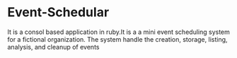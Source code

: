 # Event-Schedular
It is a consol based application in ruby.It is a a mini event scheduling system for a fictional organization. The system handle the creation, storage, listing, analysis, and cleanup of events
